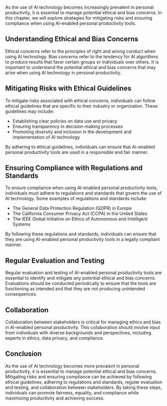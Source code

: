 
As the use of AI technology becomes increasingly prevalent in personal productivity, it is essential to manage potential ethical and bias concerns. In this chapter, we will explore strategies for mitigating risks and ensuring compliance when using AI-enabled personal productivity tools.

Understanding Ethical and Bias Concerns
---------------------------------------

Ethical concerns refer to the principles of right and wrong conduct when using AI technology. Bias concerns refer to the tendency for AI algorithms to produce results that favor certain groups or individuals over others. It is important to understand the potential ethical and bias concerns that may arise when using AI technology in personal productivity.

Mitigating Risks with Ethical Guidelines
----------------------------------------

To mitigate risks associated with ethical concerns, individuals can follow ethical guidelines that are specific to their industry or organization. These guidelines may include:

* Establishing clear policies on data use and privacy
* Ensuring transparency in decision-making processes
* Promoting diversity and inclusion in the development and implementation of AI technology

By adhering to ethical guidelines, individuals can ensure that AI-enabled personal productivity tools are used in a responsible and fair manner.

Ensuring Compliance with Regulations and Standards
--------------------------------------------------

To ensure compliance when using AI-enabled personal productivity tools, individuals must adhere to regulations and standards that govern the use of AI technology. Some examples of regulations and standards include:

* The General Data Protection Regulation (GDPR) in Europe
* The California Consumer Privacy Act (CCPA) in the United States
* The IEEE Global Initiative on Ethics of Autonomous and Intelligent Systems

By following these regulations and standards, individuals can ensure that they are using AI-enabled personal productivity tools in a legally compliant manner.

Regular Evaluation and Testing
------------------------------

Regular evaluation and testing of AI-enabled personal productivity tools are essential to identify and mitigate any potential ethical and bias concerns. Evaluations should be conducted periodically to ensure that the tools are functioning as intended and that they are not producing unintended consequences.

Collaboration
-------------

Collaboration between stakeholders is critical for managing ethics and bias in AI-enabled personal productivity. This collaboration should involve input from individuals with diverse backgrounds and perspectives, including experts in ethics, data privacy, and compliance.

Conclusion
----------

As the use of AI technology becomes more prevalent in personal productivity, it is essential to manage potential ethical and bias concerns. Mitigating risks and ensuring compliance can be achieved by following ethical guidelines, adhering to regulations and standards, regular evaluation and testing, and collaboration between stakeholders. By taking these steps, individuals can promote fairness, equality, and compliance while maximizing productivity and achieving success.

